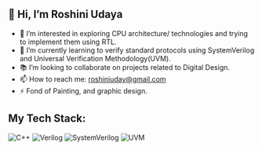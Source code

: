 ## 👋 Hi, I’m Roshini Udaya

- 👀 I’m interested in exploring CPU architecture/ technologies and trying to implement them using RTL.
- 🌱 I’m currently learning to verify standard protocols using SystemVerilog and Universal Verification Methodology(UVM). 
- 📚 I’m looking to collaborate on projects related to Digital Design.
- 📫 How to reach me: roshiniuday@gmail.com
- ⚡ Fond of Painting, and graphic design.
  
## My Tech Stack:

![C++](https://img.shields.io/badge/C%2B%2B%20-%200000ff?style=for-the-badge)
![Verilog](https://img.shields.io/badge/Verilog%20-%20%23F7DF1E?style=for-the-badge)
![SystemVerilog](https://img.shields.io/badge/SystemVerilog%20-%20%234285F4?style=for-the-badge)
![UVM](https://img.shields.io/badge/UVM%20-%20%23232F3E?style=for-the-badge)


<!---
RoshiniUdayaKumar/RoshiniUdayaKumar is a ✨ special ✨ repository because its `README.md` (this file) appears on your GitHub profile.
You can click the Preview link to take a look at your changes.
--->
